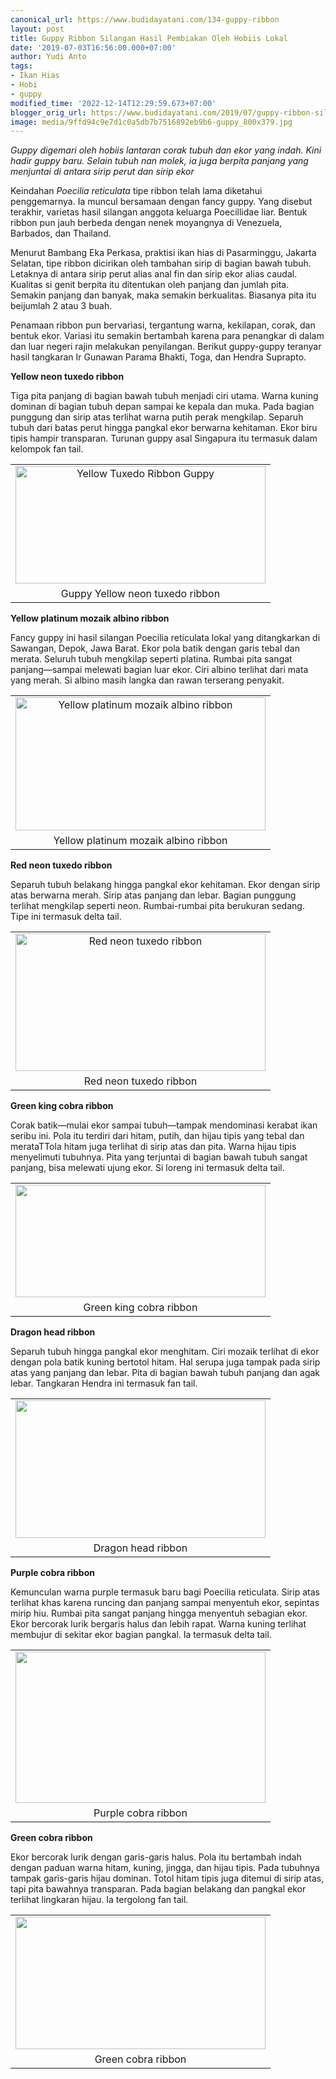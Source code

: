 ```yaml
---
canonical_url: https://www.budidayatani.com/134-guppy-ribbon
layout: post
title: Guppy Ribbon Silangan Hasil Pembiakan Oleh Hobiis Lokal
date: '2019-07-03T16:56:00.000+07:00'
author: Yudi Anto
tags:
- Ikan Hias
- Hobi
- guppy
modified_time: '2022-12-14T12:29:59.673+07:00'
blogger_orig_url: https://www.budidayatani.com/2019/07/guppy-ribbon-silangan-hasil-pembiakan.html
image: media/9ffd94c9e7d1c0a5db7b7516892eb9b6-guppy_800x379.jpg
---
```

<p><i>Guppy digemari oleh hobiis lantaran corak tubuh dan ekor yang indah. Kini hadir guppy baru. Selain tubuh nan molek, ia juga berpita panjang yang menjuntai di antara sirip perut dan sirip ekor</i></p><p>Keindahan <i>Poecilia reticulata</i> tipe ribbon telah lama diketahui penggemarnya. Ia muncul bersamaan dengan fancy guppy. Yang disebut terakhir, varietas hasil silangan anggota keluarga Poecillidae liar. Bentuk ribbon pun jauh berbeda dengan nenek moyangnya di Venezuela, Barbados, dan Thailand.</p><p>Menurut Bambang Eka Perkasa, praktisi ikan hias di Pasarminggu, Jakarta Selatan, tipe ribbon dicirikan oleh tambahan sirip di bagian bawah tubuh. Letaknya di antara sirip perut alias anal fin dan sirip ekor alias caudal. Kualitas si genit berpita itu ditentukan oleh panjang dan jumlah pita. Semakin panjang dan banyak, maka semakin berkualitas. Biasanya pita itu beijumlah 2 atau 3 buah.</p><p>Penamaan ribbon pun bervariasi, tergantung warna, kekilapan, corak, dan bentuk ekor. Variasi itu semakin bertambah karena para penangkar di dalam dan luar negeri rajin melakukan penyilangan. Berikut guppy-guppy teranyar hasil tangkaran Ir Gunawan Parama Bhakti, Toga, dan Hendra Suprapto.</p><p><b>Yellow neon tuxedo ribbon</b></p><p>Tiga pita panjang di bagian bawah tubuh menjadi ciri utama. Warna kuning dominan di bagian tubuh depan sampai ke kepala dan muka. Pada bagian punggung dan sirip atas terlihat warna putih perak mengkilap. Separuh tubuh dari batas perut hingga pangkal ekor berwarna kehitaman. Ekor biru tipis hampir transparan. Turunan guppy asal Singapura itu termasuk dalam kelompok fan tail.</p><table style="margin-left: auto; margin-right: auto; text-align: center;" cellspacing="0" cellpadding="0" align="center"><tbody><tr><td style="text-align: center;"><a style="margin-left: auto; margin-right: auto;" href="https://i2.wp.com/1.bp.blogspot.com/-uOXGaZSNfkk/XRx5Ts54mHI/AAAAAAAACtE/Qak8uwhThEUvHhPUnKGvY62pesYSEjukgCLcBGAs/s1600/guppy_800x379.jpg?ssl=1"><img loading="lazy" title="Yellow Tuxedo Ribbon Guppy" src="https://i1.wp.com/1.bp.blogspot.com/-uOXGaZSNfkk/XRx5Ts54mHI/AAAAAAAACtE/Qak8uwhThEUvHhPUnKGvY62pesYSEjukgCLcBGAs/s400/guppy_800x379.jpg?resize=400%2C188&amp;ssl=1" alt="Yellow Tuxedo Ribbon Guppy" width="400" height="188" border="0" data-original-height="379" data-original-width="800" data-recalc-dims="1" /></a></td></tr><tr><td style="text-align: center;">Guppy Yellow neon tuxedo ribbon</td></tr></tbody></table><p><b>Yellow platinum mozaik albino ribbon</b></p><p>Fancy guppy ini hasil silangan Poecilia reticulata lokal yang ditangkarkan di Sawangan, Depok, Jawa Barat. Ekor pola batik dengan garis tebal dan merata. Seluruh tubuh mengkilap seperti platina. Rumbai pita sangat panjang—sampai melewati bagian luar ekor. Ciri albino terlihat dari mata yang merah. Si albino masih langka dan rawan terserang penyakit.</p><table style="margin-left: auto; margin-right: auto; text-align: center;" cellspacing="0" cellpadding="0" align="center"><tbody><tr><td style="text-align: center;"><a style="margin-left: auto; margin-right: auto;" href="https://i2.wp.com/1.bp.blogspot.com/-7z3z8Vc1R0o/XRx5wMySbQI/AAAAAAAACtM/ocHXnoOtX_sBEd8kLjfeEFyq7-msHDqJgCLcBGAs/s1600/guppy_800x429.jpg?ssl=1"><img loading="lazy" title="Yellow platinum mozaik albino ribbon" src="https://i1.wp.com/1.bp.blogspot.com/-7z3z8Vc1R0o/XRx5wMySbQI/AAAAAAAACtM/ocHXnoOtX_sBEd8kLjfeEFyq7-msHDqJgCLcBGAs/s400/guppy_800x429.jpg?resize=400%2C213&amp;ssl=1" alt="Yellow platinum mozaik albino ribbon" width="400" height="213" border="0" data-original-height="429" data-original-width="800" data-recalc-dims="1" /></a></td></tr><tr><td style="text-align: center;">Yellow platinum mozaik albino ribbon</td></tr></tbody></table><p><b>Red neon tuxedo ribbon</b></p><p>Separuh tubuh belakang hingga pangkal ekor kehitaman. Ekor dengan sirip atas berwarna merah. Sirip atas panjang dan lebar. Bagian punggung terlihat mengkilap seperti neon. Rumbai-rumbai pita berukuran sedang. Tipe ini termasuk delta tail.</p><table style="margin-left: auto; margin-right: auto; text-align: center;" cellspacing="0" cellpadding="0" align="center"><tbody><tr><td style="text-align: center;"><a style="margin-left: auto; margin-right: auto;" href="https://i2.wp.com/1.bp.blogspot.com/-iexILeWwoi0/XRx6EmSD_qI/AAAAAAAACtU/zp62feCJF2I4fVN-eDmSJMSe-eNX4UD8ACLcBGAs/s1600/guppy_800x441.jpg?ssl=1"><img loading="lazy" title="Red neon tuxedo ribbon" src="https://i1.wp.com/1.bp.blogspot.com/-iexILeWwoi0/XRx6EmSD_qI/AAAAAAAACtU/zp62feCJF2I4fVN-eDmSJMSe-eNX4UD8ACLcBGAs/s400/guppy_800x441.jpg?resize=400%2C220&amp;ssl=1" alt="Red neon tuxedo ribbon" width="400" height="220" border="0" data-original-height="441" data-original-width="800" data-recalc-dims="1" /></a></td></tr><tr><td style="text-align: center;">Red neon tuxedo ribbon</td></tr></tbody></table><p><b>Green king cobra ribbon</b></p><p>Corak batik—mulai ekor sampai tubuh—tampak mendominasi kerabat ikan seribu ini. Pola itu terdiri dari hitam, putih, dan hijau tipis yang tebal dan merataTTola hitam juga terlihat di sirip atas dan pita. Warna hijau tipis menyelimuti tubuhnya. Pita yang terjuntai di bagian bawah tubuh sangat panjang, bisa melewati ujung ekor. Si loreng ini termasuk delta tail.</p><table style="margin-left: auto; margin-right: auto; text-align: center;" cellspacing="0" cellpadding="0" align="center"><tbody><tr><td style="text-align: center;"><a style="margin-left: auto; margin-right: auto;" href="https://i1.wp.com/1.bp.blogspot.com/-yubdy4ROT9M/XRx6WVyewvI/AAAAAAAACtY/2ziEm2Ep8wEn5HdAL9WWlCYiVcVwwBkEwCLcBGAs/s1600/guppy_800x361.jpg?ssl=1"><img loading="lazy" src="https://i0.wp.com/1.bp.blogspot.com/-yubdy4ROT9M/XRx6WVyewvI/AAAAAAAACtY/2ziEm2Ep8wEn5HdAL9WWlCYiVcVwwBkEwCLcBGAs/s400/guppy_800x361.jpg?resize=400%2C180&amp;ssl=1" width="400" height="180" border="0" data-original-height="361" data-original-width="800" data-recalc-dims="1" /></a></td></tr><tr><td style="text-align: center;">Green king cobra ribbon</td></tr></tbody></table><p><b>Dragon head ribbon</b></p><p>Separuh tubuh hingga pangkal ekor menghitam. Ciri mozaik terlihat di ekor dengan pola batik kuning bertotol hitam. Hal serupa juga tampak pada sirip atas yang panjang dan lebar. Pita di bagian bawah tubuh panjang dan agak lebar. Tangkaran Hendra ini termasuk fan tail.</p><table style="margin-left: auto; margin-right: auto; text-align: center;" cellspacing="0" cellpadding="0" align="center"><tbody><tr><td style="text-align: center;"><a style="margin-left: auto; margin-right: auto;" href="https://i0.wp.com/1.bp.blogspot.com/-zVNdT-AQ0ow/XRx6ook0kJI/AAAAAAAACtk/sYpAC331jxYmPdyj4zVju5zy6mMYiwnNQCLcBGAs/s1600/guppy_800x442.jpg?ssl=1"><img loading="lazy" src="https://i2.wp.com/1.bp.blogspot.com/-zVNdT-AQ0ow/XRx6ook0kJI/AAAAAAAACtk/sYpAC331jxYmPdyj4zVju5zy6mMYiwnNQCLcBGAs/s400/guppy_800x442.jpg?resize=400%2C220&amp;ssl=1" width="400" height="220" border="0" data-original-height="442" data-original-width="800" data-recalc-dims="1" /></a></td></tr><tr><td style="text-align: center;">Dragon head ribbon</td></tr></tbody></table><p><b>Purple cobra ribbon</b></p><p>Kemunculan warna purple termasuk baru bagi Poecilia reticulata. Sirip atas terlihat khas karena runcing dan panjang sampai menyentuh ekor, sepintas mirip hiu. Rumbai pita sangat panjang hingga menyentuh sebagian ekor. Ekor bercorak lurik bergaris halus dan lebih rapat. Warna kuning terlihat membujur di sekitar ekor bagian pangkal. Ia termasuk delta tail.</p><table style="margin-left: auto; margin-right: auto; text-align: center;" cellspacing="0" cellpadding="0" align="center"><tbody><tr><td style="text-align: center;"><a style="margin-left: auto; margin-right: auto;" href="https://i1.wp.com/1.bp.blogspot.com/-L4E6GaDhb7s/XRx66kMv65I/AAAAAAAACts/pm78Ma4Mm60aEJGTrHU7xkJwlBA-RmtGACLcBGAs/s1600/guppy_800x485.jpg?ssl=1"><img loading="lazy" src="https://i0.wp.com/1.bp.blogspot.com/-L4E6GaDhb7s/XRx66kMv65I/AAAAAAAACts/pm78Ma4Mm60aEJGTrHU7xkJwlBA-RmtGACLcBGAs/s400/guppy_800x485.jpg?resize=400%2C242&amp;ssl=1" width="400" height="242" border="0" data-original-height="485" data-original-width="800" data-recalc-dims="1" /></a></td></tr><tr><td style="text-align: center;">Purple cobra ribbon</td></tr></tbody></table><p><b>Green cobra ribbon</b></p><p>Ekor bercorak lurik dengan garis-garis halus. Pola itu bertambah indah dengan paduan warna hitam, kuning, jingga, dan hijau tipis. Pada tubuhnya tampak garis-garis hijau dominan. Totol hitam tipis juga ditemui di sirip atas, tapi pita bawahnya transparan. Pada bagian belakang dan pangkal ekor terlihat lingkaran hijau. Ia tergolong fan tail.</p><table style="margin-left: auto; margin-right: auto; text-align: center;" cellspacing="0" cellpadding="0" align="center"><tbody><tr><td style="text-align: center;"><a style="margin-left: auto; margin-right: auto;" href="https://i0.wp.com/1.bp.blogspot.com/-3S_ayvatIIs/XRx7IE_CTtI/AAAAAAAACtw/5A3ttMSwP9M2oesiplY3pGHE5vMiLg1jACLcBGAs/s1600/guppy_800x425.jpg?ssl=1"><img loading="lazy" src="https://i1.wp.com/1.bp.blogspot.com/-3S_ayvatIIs/XRx7IE_CTtI/AAAAAAAACtw/5A3ttMSwP9M2oesiplY3pGHE5vMiLg1jACLcBGAs/s400/guppy_800x425.jpg?resize=400%2C212&amp;ssl=1" width="400" height="212" border="0" data-original-height="425" data-original-width="800" data-recalc-dims="1" /></a></td></tr><tr><td style="text-align: center;">Green cobra ribbon</td></tr></tbody></table>